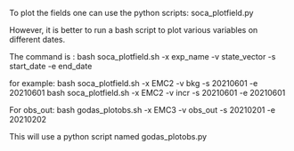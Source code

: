 To plot the fields one can use the python scripts: soca_plotfield.py

However, it is better to run a bash script to plot various variables on different dates.

The command is :
bash soca_plotfield.sh -x exp_name -v state_vector -s start_date -e end_date

for example:
bash soca_plotfield.sh -x EMC2 -v bkg -s 20210601 -e 20210601
bash soca_plotfield.sh -x EMC2 -v incr -s 20210601 -e 20210601

For obs_out:
bash godas_plotobs.sh -x EMC3 -v obs_out -s 20210201 -e 20210202

This will use a python script named godas_plotobs.py

